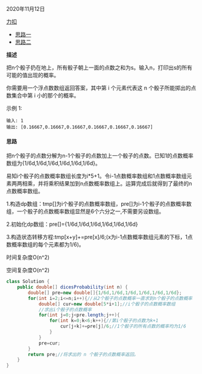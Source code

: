 2020年11月12日

[力扣](https://leetcode-cn.com/problems/nge-tou-zi-de-dian-shu-lcof/)

- [思路一](#思路一)
- [思路二](#思路二)

**描述**

把n个骰子扔在地上，所有骰子朝上一面的点数之和为s。输入n，打印出s的所有可能的值出现的概率。

你需要用一个浮点数数组返回答案，其中第 i 个元素代表这 n 个骰子所能掷出的点数集合中第 i 小的那个的概率。

示例 1:
```
输入: 1
输出: [0.16667,0.16667,0.16667,0.16667,0.16667,0.16667]
```
#### 思路

把n个骰子的点数分解为n-1个骰子的点数加上一个骰子的点数。已知1的点数概率数组为{1/6d,1/6d,1/6d,1/6d,1/6d,1/6d}。

易知i个骰子的点数概率数组长度为i\*5+1。令i-1点数概率数组和1点数概率数组元素两两相乘，并将乘积结果加到n点数概率数组上。运算完成后就得到了最终的n点数概率数组。

1.构造dp数组：tmp[]为i个骰子的点数概率数组，pre[]为i-1个骰子的点数概率数组，一个骰子的点数概率数组显然是6个六分之一,不需要另设数组。

2.初始化dp数组：pre[]={1/6d,1/6d,1/6d,1/6d,1/6d,1/6d}

3.构造状态转移方程:tmp[x+y]+=pre[x]/6;(x为i-1点数概率数组元素的下标，1点数概率数组的每个元素都为1/6)。

时间复杂度O(n^2)

空间复杂度O(n^2)
```java
class Solution {
    public double[] dicesProbability(int n) {
        double[] pre=new double[]{1/6d,1/6d,1/6d,1/6d,1/6d,1/6d};
        for(int i=2;i<=n;i++){//从2个骰子的点数概率一直求到n个骰子的点数概率
            double[] cur=new double[5*i+1];//i个骰子的点数概率数组
            //求出i个骰子的点数概率
            for(int j=0;j<pre.length;j++){
                for(int k=0;k<6;k++){//第i个骰子的点数为k+1
                    cur[j+k]+=pre[j]/6;//1个骰子的所有点数的概率均为1/6 
                }
            }
            pre=cur;
        }
        return pre;//将求出的 n 个骰子的点数概率返回。
    }
}
```
